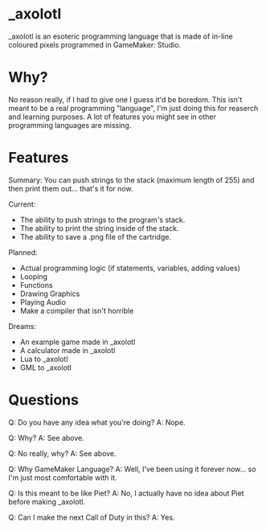 # _axolotl
_axolotl is an esoteric programming language that is made of in-line coloured pixels programmed in GameMaker: Studio.

# Why?
No reason really, if I had to give one I guess it'd be boredom. This isn't meant to be a real programming "language", I'm just doing this for reaserch and learning purposes. A lot of features you might see in other programming languages are missing.

# Features
Summary:
You can push strings to the stack (maximum length of 255) and then print them out... that's it for now.

Current:
- The ability to push strings to the program's stack.
- The ability to print the string inside of the stack.
- The ability to save a .png file of the cartridge.

Planned:
- Actual programming logic (if statements, variables, adding values)
- Looping
- Functions
- Drawing Graphics
- Playing Audio
- Make a compiler that isn't horrible

Dreams:
- An example game made in _axolotl
- A calculator made in _axolotl
- Lua to _axolotl
- GML to _axolotl

# Questions
Q: Do you have any idea what you're doing?
A: Nope.

Q: Why?
A: See above.

Q: No really, why?
A: See above.

Q: Why GameMaker Language?
A: Well, I've been using it forever now... so I'm just most comfortable with it.

Q: Is this meant to be like Piet?
A: No, I actually have no idea about Piet before making _axolotl.

Q: Can I make the next Call of Duty in this?
A: Yes.
